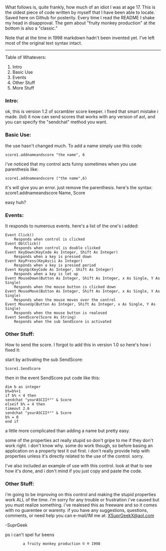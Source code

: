 What follows is, quite frankly, how much of an idiot I was at age 17.  This is the oldest piece of code written
by myself that I have been able to locate.  Saved here on Github for posterity.  Every time I read the README
I shake my head in disapproval.  The gem about "fruity monkey production" at the bottom is also a "classic."

Note that at the time in 1998 markdown hadn't been invented yet.  I've left most of the original text syntax intact.

------------------------------------------------------------------



Table of Whatevers:

1. Intro
2. Basic Use
3. Events
4. Other Stuff
5. More Stuff


### Intro:

ok, this is version 1.2 of scrambler score keeper.
i fixed that smart mistake i made. (lol) it now can send scores that 
works with any version of aol, and you can specify the "sendchat"
method you want.

### Basic Use:

the use hasn't changed much. To add a name simply use this code:

```visualbasic
score1.addnameandscore "the name", 6
```

i've noticed that my control acts funny sometimes when you use parenthesis
like:

```visualbasic
score1.addnameandscore ("the name",6)
```

it's will give you an error. just remove the parenthesis. here's the syntax:
score1.addnameandscore Name, Score

easy huh?


### Events:

It responds to numerous events. here's a list of the one's i added:

```visualbasic
Event Click()
	Responds when control is clicked
Event DblClick()
	Responds when control is double clicked
Event KeyDown(KeyCode As Integer, Shift As Integer)
	Responds when a key is pressed down
Event KeyPress(KeyAscii As Integer)
	Responds when a key is pressed period
Event KeyUp(KeyCode As Integer, Shift As Integer)
	Responds when a key is let up
Event MouseDown(Button As Integer, Shift As Integer, x As Single, Y As Single)
	Responds when the mouse button is clicked down
Event MouseMove(Button As Integer, Shift As Integer, x As Single, Y As Single) 
	Responds when the mouse moves over the control
Event MouseUp(Button As Integer, Shift As Integer, x As Single, Y As Single) 
	Responds when the mouse button is realesed
Event SendScore(Score As String)
	Responds when the sub SendScore is activated
```

### Other Stuff:
How to send the score. I forgot to add this in version 1.0 so here's how
i fixed it:

start by activating the sub SendScore:

```visualbasic
Score1.SendScore
```

then in the event SendScore put code like this:

```visualbasic
dim b as integer
b%=b%+1
if b% < 4 then
sendchat "yourASCIIº°" & Score
elseif b% = 4 then
timeout 2.6
sendchat "yourASCIIº°" & Score
b% = 0
end if
```


a little more complicated than adding a name but pretty easy.


some of the properties act really stupid so don't gripe to me if they
don't work right. i don't know why. some do work though, so before
basing an application on a property test it out first.
i don't really provide help with properties unless it's directly related
to the use of the control. sorry.

I've also included an example of use with this control. look at that to see
how it's done, and i don't mind if you just copy and paste the code.  





### Other Stuff:

i'm going to be improving on this control and making the stupid properties 
work ALL of the time. i'm sorry for any trouble or frustration i've caused 
but you must realize something. i've realesed this as freeware and so it
comes with no guarentee or warenty.
if you have any suggestions, questions, comments, or need help
you can e-mail/IM me at: XSuprGeekX@aol.com  

-SuprGeek



ps i can't spel fur beens





 
			a fruity monkey production © ® 1998
